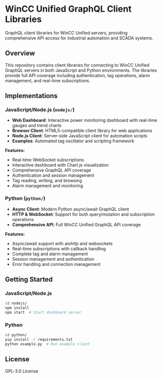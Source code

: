 # WinCC Unified GraphQL Client Libraries

GraphQL client libraries for WinCC Unified servers, providing comprehensive API access for industrial automation and SCADA systems.

## Overview

This repository contains client libraries for connecting to WinCC Unified GraphQL servers in both JavaScript and Python environments. The libraries provide full API coverage including authentication, tag operations, alarm management, and real-time subscriptions.

## Implementations

### JavaScript/Node.js (`nodejs/`)
- **Web Dashboard**: Interactive power monitoring dashboard with real-time gauges and trend charts
- **Browser Client**: HTML5-compatible client library for web applications
- **Node.js Client**: Server-side JavaScript client for automation scripts
- **Examples**: Automated tag oscillator and scripting framework

**Features:**
- Real-time WebSocket subscriptions
- Interactive dashboard with Chart.js visualization
- Comprehensive GraphQL API coverage
- Authentication and session management
- Tag reading, writing, and browsing
- Alarm management and monitoring

### Python (`python/`)
- **Async Client**: Modern Python async/await GraphQL client
- **HTTP & WebSocket**: Support for both query/mutation and subscription operations
- **Comprehensive API**: Full WinCC Unified GraphQL API coverage

**Features:**
- Async/await support with aiohttp and websockets
- Real-time subscriptions with callback handling
- Complete tag and alarm management
- Session management and authentication
- Error handling and connection management

## Getting Started

### JavaScript/Node.js
```bash
cd nodejs/
npm install
npm start  # Start dashboard server
```

### Python
```bash
cd python/
pip install -r requirements.txt
python example.py  # Run example client
```

## License

GPL-3.0 License
